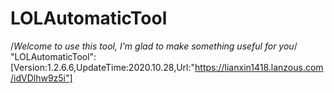 # LOLAutomaticTool
/*Welcome to use this tool, I'm glad to make something useful for you*/
"LOLAutomaticTool":[Version:1.2.6.6,UpdateTime:2020.10.28,Url:"https://lianxin1418.lanzous.com/idVDlhw9z5i"]
